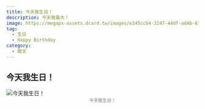 ```yaml
---
title: 今天我生日！
description: 今天我最大！
image: https://megapx-assets.dcard.tw/images/e345ccb4-3247-44df-ad4b-61f6bb66f4b7/640.webp
tag:
  - 生日
  - Happy Birthday
category:
  - 廢文
---
```


## 今天我生日！

![今天我生日！](https://megapx-assets.dcard.tw/images/e345ccb4-3247-44df-ad4b-61f6bb66f4b7/640.webp)
<small style="display: block; text-align: center; color: #777;">今天我生日！</small>
